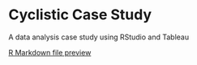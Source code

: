# Cyclistic Case Study
A data analysis case study using RStudio and Tableau

[R Markdown file preview](https://htmlpreview.github.io/?https://github.com/comar80/cyclistic-case-study/blob/main/Cyclistic.html)
